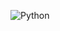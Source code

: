 
![Python](https://img.shields.io/badge/python-3670A0?style=for-the-badge&logo=python&logoColor=ffdd54)


